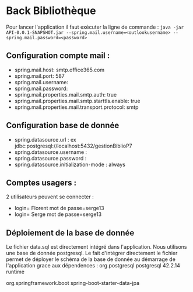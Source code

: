 # Back Bibliothèque
Pour lancer l'application il faut exécuter la ligne de commande : ```java -jar API-0.0.1-SNAPSHOT.jar --spring.mail.username=<outlookusername> --spring.mail.password=<password> ```

## Configuration compte mail : 
* spring.mail.host: smtp.office365.com
* spring.mail.port: 587
* spring.mail.username: <username>
* spring.mail.password: <password>
* spring.mail.properties.mail.smtp.auth: true
* spring.mail.properties.mail.smtp.starttls.enable: true
* spring.mail.properties.mail.transport.protocol: smtp

## Configuration base de donnée
* spring.datasource.url : ex jdbc:postgresql://localhost:5432/gestionBiblioP7
* spring.datasource.username : <username>
* spring.datasource.password : <password>  
* spring.datasource.initialization-mode : always  
  
## Comptes usagers :     
2 utilisateurs peuvent se connecter :  
* login= Florent mot de passe=serge13
* login= Serge mot de passe=serge13

 ## Déploiement de la base de donnée 
Le fichier data.sql est directement intégré dans l'application. Nous utilisons une base de donnée postgresql. Le fait d'intégrer directement le fichier permet de déployer le schéma de la base de donnée au démarrage de l'application grace aux dépendences : 
<dependency>
            <groupId>org.postgresql</groupId>
            <artifactId>postgresql</artifactId>
            <version>42.2.14</version>
            <scope>runtime</scope>
        </dependency>
  
  <dependency>
    <groupId>org.springframework.boot</groupId>
    <artifactId>spring-boot-starter-data-jpa</artifactId>
</dependency>
